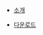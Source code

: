-	[소개](README.md)

-	[다운로드](download.md)

<!--
-   [시작](start/index.md)

    -   [시스템 요구사항](start/sys_req.md)
    -   [소프트웨어 라이선스](start/lic.md)
    -   [설치](start/ins.md)
    -   [라이선스 오프라인 설치 및 활성화(작성중)](start/lic_off.md)

-   [설정(작성중)](config/index.md)

    -   [인코더 매개변수 설정(해상도, FPS 등)](config/enc_para.md)
    -   [오버레이 설정(마우스, 시간, 사용자 텍스트 등)](config/overlay.md)  
    -   [시스템사운드 오디오 입력소스 생성](config/audio.md)
-->

